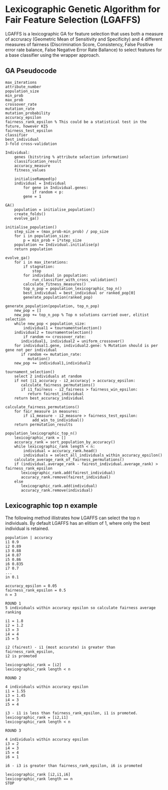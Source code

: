 # Lexicographic Genetic Algorithm for Fair Feature Selection (LGAFFS)

LGAFFS is a lexicographic GA for feature selection that uses both a measure of accruracy (Geometric Mean of Sensitivity and Specificity) and 4 different measures of fairness (Discrimination Score, Consistency, False Positive error rate balance, False Negative Error Rate Ballance) to select features for a base classifier using the wrapper approach.

## GA Pseudocode

```
max_iterations
attribute_number
population_size
min_prob
max_prob
crossover_rate
mutation_rate
mutation_probability
accuracy_epsilon
fairness_rank_epsilon % This could be a statistical test in the future, however KIS
fairness_test_epsilon
classifier
best_individual
3-fold cross-validation

Individual:
    genes (bitstring % attribute selection information)
    classification_result
    accuracy_measure
    fitness_values

    initialiseRamped(p)
	individual = Individual
    	for gene in Individual.genes:
    	    if random < p:
	    gene = 1

GA()
    population = initialise_population()
    create_folds()
    evolve_ga()

initialise_population()
    step_size = (max_prob-min_prob) / pop_size
    for i in population_size:
    	p = min_prob + i*step_size
	population += Individual.initialise(p)
    return population

evolve_ga()
    for i in max_iterations:
    	if stagnation:
            stop
    	for individual in population:
    	    run_classifier_with_cross_validation()
    	calculate_fitness_measures()
    	top_n_pop = population_lexicographic_top_n()
    	best_individual = best_individual or ranked_pop[0]
    	generate_population(ranked_pop)

generate_population(population, top_n_pop)
    new_pop = []
    new_pop += top_n_pop % Top n solutions carried over, elitist selection
    while new_pop < population_size:
        individual1 = tournamentselection()
	individual2 = tournamentselection()
        if random <= crossover_rate:
	   individual1, individual2 = uniform_crossover()
	for individual1.gene, individual2.gene: % Mutation should is per gene not per individual
	   if random <= mutation_rate: 
	      mutation()
	new_pop += individual1,individual2

tournament_selection()
    select 2 individuals at random
    if not |i1_accuracy - i2_accuracy| > accuracy_epsilon:
       calculate_fairness_permutations()
       if i1_fairness - i2_fairness > fairness_win_epsilon:
       	  return fairest_individual
    return best_accuracy_individual       

calculate_fairness_permutations()
    for fair_measure in measures:
        if i1_measure - i2_measure > fairness_test_epsilon:
            add_win_to_individual()
    return permutation_results

population_lexicographic_top_n()
    lexicographic_rank = []
    accuracy_rank = sort_population_by_accuracy()
    while lexicographic_rank length < n:
        individual = accuracy_rank.head()
        individuals = select_all_individuals_within_accuracy_epsilon()
    calculate_average_rank_of_fairness_permutations()
    if (individual.average_rank - fairest_individual.average_rank) > fairness_rank_epsilon
       lexicographic_rank.add(fairest_individual)
       accuracy_rank.remove(fairest_individual)
    else
       lexicographic_rank.add(individual)
       accuracy_rank.remove(individual)
```

## Lexicographic top n example
The following method illistrates how LGAFFS can select the top n individuals. By default LGAFFS has an elitism of 1, where only the best individual is retained.

```
population | accuracy
i1 0.9
i2 0.89
i3 0.88
i4 0.87
i5 0.86
i6 0.835
i7 0.7
...
in 0.1

accuracy_epsilon = 0.05
fairness_rank_epsilon = 0.5
n = 3

ROUND 1
5 individuals within accuracy epsilon so calculate fairness average ranking

i1 = 1.8
i2 = 1.2
i3 = 3
i4 = 4
i5 = 5

i2 (fairest) - i1 (most accurate) is greater than fairness_rank_epsilon,
i2 is promoted

lexicographic_rank = [i2]
lexicographic_rank length < n

ROUND 2

4 individuals within accuracy epsilon
i1 = 1.55
i3 = 1.45
i4 = 3
i5 = 4

i3 - i1 is less than fairness_rank_epsilon, i1 is promoted.
lexicographic_rank = [i2,i1]
lexicographic_rank length < n

ROUND 3

4 individuals within accuracy epsilon
i3 = 2
i4 = 3
i5 = 4
i6 = 1

i6 - i3 is greater than fairness_rank_epsilon, i6 is promoted

lexicographic_rank [i2,i1,i6]
lexicographic_rank length == n
STOP
```
